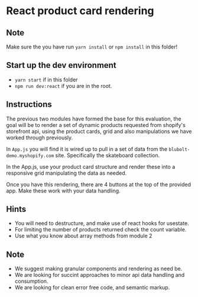 # React product card rendering

## Note
Make sure the you have run `yarn install` or `npm install` in this folder!

## Start up the dev environment

- `yarn start` if in this folder
- `npm run dev:react` if you are in the root. 


## Instructions 
The previous two modules have formed the base for this evaluation, the goal will be to render a set of dynamic products requested from shopify's storefront api,
using the product cards, grid and also manipulations we have worked through previously.

In `App.js` you will find it is wired up to pull in a set of data from the `blubolt-demo.myshopify.com` site. Specifically the skateboard collection. 

In the App.js, use your product card structure and render these into a responsive grid manipulating the data as needed. 

Once you have this rendering, there are 4 buttons at the top of the provided app. 
Make these work with your data handling. 


## Hints

- You will need to destructure, and make use of react hooks for usestate.
- For limiting the number of products returned check the count variable.
- Use what you know about array methods from module 2

## Note
  - We suggest making granular components and rendering as need be. 
  - We are looking for succint approaches to minor api data handling and consumption.
  - We are looking for clean error free code, and semantic markup.
